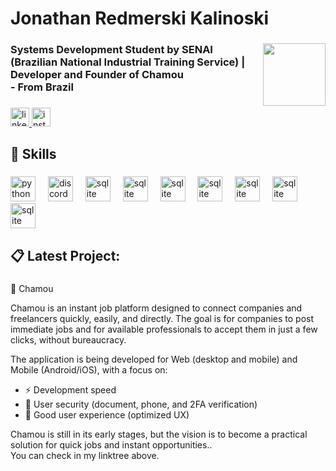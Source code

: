 <h1 align="left">Jonathan Redmerski Kalinoski</h1>

###

<img align="right" height="100" src="https://i.postimg.cc/4NvgwBPj/Lopes-Dev-1.png"  />

###

<h3 align="left">Systems Development Student by SENAI (Brazilian National Industrial Training Service) |  <br>Developer and Founder of Chamou<br> - From Brazil</h3>

###

<div align="left">
  <a href="https://www.linkedin.com/in/jonathan-redmerski-kalinoski-7830aa2b0/" target="_blank">
    <img src="https://img.shields.io/static/v1?message=LinkedIn&logo=linkedin&label=&color=0077B5&logoColor=white&labelColor=&style=for-the-badge" height="30" alt="linkedin logo"  />
  </a>
  <a href="https://www.instagram.com/_jo_kali/" target="_blank">
    <img src="https://img.shields.io/static/v1?message=Instagram&logo=instagram&label=&color=E4405F&logoColor=white&labelColor=&style=for-the-badge" height="30" alt="instagram logo"  />
  </a>
</div>

###

<h2 align="left">🦾 Skills</h2>

###

<div align="left">
  <img src="https://skillicons.dev/icons?i=py" height="40" alt="python logo"  />
  <img width="12" />
  <img src="https://skillicons.dev/icons?i=discord" height="40" alt="discord logo"  />
  <img width="12" />
  <img src="https://skillicons.dev/icons?i=react" height="40" alt="sqlite logo"  />
  <img width="12" />
  <img src="https://skillicons.dev/icons?i=js" height="40" alt="sqlite logo"  />
  <img width="12" />
  <img src="https://skillicons.dev/icons?i=ts" height="40" alt="sqlite logo"  />
  <img width="12" />
  <img src="https://skillicons.dev/icons?i=vite" height="40" alt="sqlite logo"  />
  <img width="12" />
  <img src="https://skillicons.dev/icons?i=nodejs" height="40" alt="sqlite logo"  />
  <img width="12" />
  <img src="https://skillicons.dev/icons?i=postgres" height="40" alt="sqlite logo"  />
  <img width="12" />
  <img src="https://skillicons.dev/icons?i=git" height="40" alt="sqlite logo"  />


</div>

<h2 align="left">📋 Latest Project:</h2>

###

<p align="left">🚀 Chamou

Chamou is an instant job platform designed to connect companies and freelancers quickly, easily, and directly.
The goal is for companies to post immediate jobs and for available professionals to accept them in just a few clicks, without bureaucracy.

The application is being developed for Web (desktop and mobile) and Mobile (Android/iOS), with a focus on:
- ⚡ Development speed
- 🔐 User security (document, phone, and 2FA verification)
- 🎯 Good user experience (optimized UX)

Chamou is still in its early stages, but the vision is to become a practical solution for quick jobs and instant opportunities..<br>You can check in my linktree above.</p>

###
